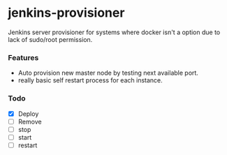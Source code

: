 # jenkins-provisioner
Jenkins server provisioner for systems where docker isn't a option due to lack of sudo/root permission.


### Features

- Auto provision new master node by testing next available port.
- really basic self restart process for each instance.

### Todo
- [x] Deploy
- [ ] Remove 
- [ ] stop
- [ ] start
- [ ] restart
